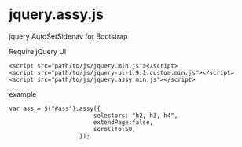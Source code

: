 jquery.assy.js
==============

jquery AutoSetSidenav for Bootstrap

Require jQuery UI

	<script src="path/to/js/jquery.min.js"></script>
	<script src="path/to/js/jquery-ui-1.9.1.custom.min.js"></script>
	<script src="path/to/js/jquery.assy.min.js"></script>
	
example

	var ass = $("#ass").assy({
							selectors: "h2, h3, h4",
							extendPage:false,
							scrollTo:50,
						});

